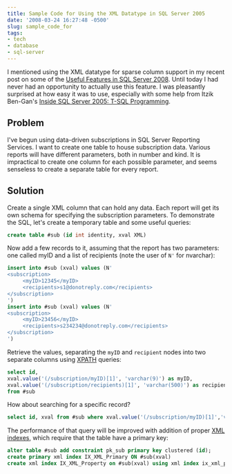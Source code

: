```yaml
---
title: Sample Code for Using the XML Datatype in SQL Server 2005
date: '2008-03-24 16:27:48 -0500'
slug: sample_code_for
tags:
- tech
- database
- sql-server
---
```


<!-- todo -->

I mentioned using the XML datatype for sparse column support in my recent post
on some of the [Useful
Features in SQL Server 2008](https://www.safnet.com/writing/tech/archives/2008/03/summary_of_usef.html). Until today I had never had an opportunity to
actually use this feature. I was pleasantly surprised at how easy it was to use,
especially with some help from Itzik Ben-Gan's [Inside SQL Server 2005: T-SQL
Programming](https://www.microsoftpressstore.com/store/inside-microsoft-sql-server-2005-t-sql-programming-9780735621978).

## Problem

I've begun using data-driven subscriptions in SQL Server Reporting
Services. I want to create one table to house subscription data. Various reports
will have different parameters, both in number and kind. It is impractical to
create one column for each possible parameter, and seems senseless to create a
separate table for every report.

<!-- truncate -->

## Solution

Create a single XML column that can hold any data. Each report
will get its own schema for specifying the subscription parameters. To
demonstrate the SQL, let's create a temporary table and some useful queries:

```sql
create table #sub (id int identity, xval XML)
```

Now add a few records to it, assuming that the report has two parameters: one
called myID and a list of recipients (note the user of `N'` for nvarchar):

```sql
insert into #sub (xval) values (N'
<subscription>
     <myID>12345</myID>
     <recipients>s1@donotreply.com</recipients>
</subscription>
')
insert into #sub (xval) values (N'
<subscription>
     <myID>23456</myID>
     <recipients>s234234@donotreply.com</recipients>
</subscription>
')
```

Retrieve the values, separating the `myID` and `recipient` nodes into two
separate columns using [XPATH](https://www.w3.org/TR/xpath) queries:

```sql
select id,
xval.value('(/subscription/myID)[1]', 'varchar(9)') as myID,
xval.value('(/subscription/recipients)[1]', 'varchar(500)') as recipients
from #sub
```

How about searching for a specific record?

```sql
select id, xval from #sub where xval.value('(/subscription/myID)[1]','varchar(9)') = N'12345'
```

The performance of that query will be improved with addition of proper [XML indexes](https://msdn2.microsoft.com/en-us/library/ms345121.aspx),
which require that the table have a primary key:

```sql
alter table #sub add constraint pk_sub primary key clustered (id);
create primary xml index IX_XML_Primary ON #sub(xval)
create xml index IX_XML_Property on #sub(xval) using xml index ix_xml_primary for property
```

